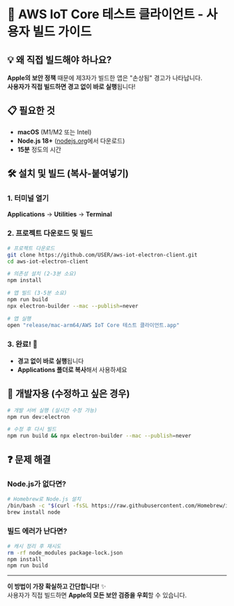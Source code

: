 # 🚀 AWS IoT Core 테스트 클라이언트 - 사용자 빌드 가이드

## 💡 왜 직접 빌드해야 하나요?

**Apple의 보안 정책** 때문에 제3자가 빌드한 앱은 "손상됨" 경고가 나타납니다.  
**사용자가 직접 빌드하면 경고 없이 바로 실행**됩니다!

## 📋 필요한 것

- **macOS** (M1/M2 또는 Intel)
- **Node.js 18+** ([nodejs.org](https://nodejs.org)에서 다운로드)
- **15분** 정도의 시간

## 🛠️ 설치 및 빌드 (복사-붙여넣기)

### 1. 터미널 열기
**Applications** → **Utilities** → **Terminal**

### 2. 프로젝트 다운로드 및 빌드
```bash
# 프로젝트 다운로드
git clone https://github.com/USER/aws-iot-electron-client.git
cd aws-iot-electron-client

# 의존성 설치 (2-3분 소요)
npm install

# 앱 빌드 (3-5분 소요)
npm run build
npx electron-builder --mac --publish=never

# 앱 실행
open "release/mac-arm64/AWS IoT Core 테스트 클라이언트.app"
```

### 3. 완료! 🎉
- **경고 없이 바로 실행**됩니다
- **Applications 폴더로 복사**해서 사용하세요

## 🔧 개발자용 (수정하고 싶은 경우)

```bash
# 개발 서버 실행 (실시간 수정 가능)
npm run dev:electron

# 수정 후 다시 빌드
npm run build && npx electron-builder --mac --publish=never
```

## ❓ 문제 해결

### Node.js가 없다면?
```bash
# Homebrew로 Node.js 설치
/bin/bash -c "$(curl -fsSL https://raw.githubusercontent.com/Homebrew/install/HEAD/install.sh)"
brew install node
```

### 빌드 에러가 난다면?
```bash
# 캐시 정리 후 재시도
rm -rf node_modules package-lock.json
npm install
npm run build
```

---

**이 방법이 가장 확실하고 간단합니다!** ✨  
사용자가 직접 빌드하면 **Apple의 모든 보안 검증을 우회**할 수 있습니다.